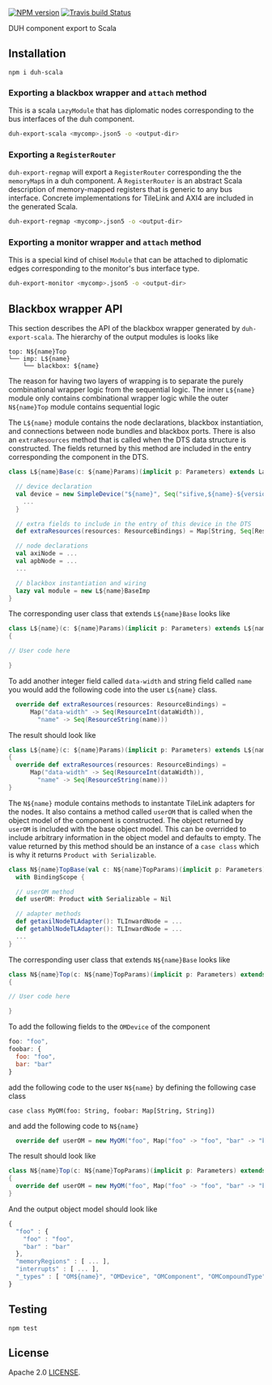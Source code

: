 [![NPM version](https://img.shields.io/npm/v/duh-scala.svg)](https://www.npmjs.org/package/duh-scala)
[![Travis build Status](https://travis-ci.org/sifive/duh-scala.svg?branch=master)](https://travis-ci.org/sifive/duh-scala)

DUH component export to Scala

## Installation
```
npm i duh-scala
```

### Exporting a blackbox wrapper and `attach` method
This is a scala `LazyModule` that has diplomatic nodes corresponding to the bus
interfaces of the duh component.
```bash
duh-export-scala <mycomp>.json5 -o <output-dir>
```

### Exporting a `RegisterRouter`
`duh-export-regmap` will export a `RegisterRouter` corresponding the the
`memoryMap`s in a duh component. A `RegisterRouter` is an abstract Scala
description of memory-mapped registers that is generic to any bus interface.
Concrete implementations for TileLink and AXI4 are included in the generated
Scala.
```bash
duh-export-regmap <mycomp>.json5 -o <output-dir>
```

### Exporting a monitor wrapper and `attach` method
This is a special kind of chisel `Module` that can be attached to diplomatic
edges corresponding to the monitor's bus interface type.
```bash
duh-export-monitor <mycomp>.json5 -o <output-dir>
```

## Blackbox wrapper API
This section describes the API of the blackbox wrapper generated by
`duh-export-scala`. The hierarchy of the output modules is looks like
```
top: N${name}Top
└── imp: L${name}
    └── blackbox: ${name}
```
The reason for having two layers of wrapping is to separate the purely
combinational wrapper logic from the sequential logic. The inner `L${name}`
module only contains combinational wrapper logic while the outer `N${name}Top`
module contains sequential logic


The `L${name}` module contains the node declarations, blackbox instantiation,
and connections between node bundles and blackbox ports. There is also an
`extraResources` method that is called when the DTS data structure is
constructed. The fields returned by this method are included in the entry
corresponding the component in the DTS.
```scala
class L${name}Base(c: ${name}Params)(implicit p: Parameters) extends LazyModule {

  // device declaration
  val device = new SimpleDevice("${name}", Seq("sifive,${name}-${version}")) {
    ...
  }

  // extra fields to include in the entry of this device in the DTS
  def extraResources(resources: ResourceBindings) = Map[String, Seq[ResourceValue]]()

  // node declarations
  val axiNode = ...
  val apbNode = ...
  ...

  // blackbox instantiation and wiring
  lazy val module = new L${name}BaseImp
}
```

The corresponding user class that extends `L${name}Base` looks like
```scala
class L${name}(c: ${name}Params)(implicit p: Parameters) extends L${name}Base(c)(p)
{

// User code here

}
```

To add another integer field called `data-width` and string field called `name`
you would add the following code into the user `L${name}` class.
```scala
  override def extraResources(resources: ResourceBindings) =
      Map("data-width" -> Seq(ResourceInt(dataWidth)),
        "name" -> Seq(ResourceString(name)))
```

The result should look like
```scala
class L${name}(c: ${name}Params)(implicit p: Parameters) extends L${name}Base(c)(p)
{
  override def extraResources(resources: ResourceBindings) =
      Map("data-width" -> Seq(ResourceInt(dataWidth)),
        "name" -> Seq(ResourceString(name)))
}
```



The `N${name}` module contains methods to instantate TileLink adapters for the
nodes. It also contains a method called `userOM` that is called when the object
model of the component is constructed. The object returned by `userOM` is
included with the base object model. This can be overrided to include arbitrary
information in the object model and defaults to empty. The value returned by
this method should be an instance of a `case class` which is why it returns
`Product with Serializable`.
```scala
class N${name}TopBase(val c: N${name}TopParams)(implicit p: Parameters) extends SimpleLazyModule
  with BindingScope {

  // userOM method
  def userOM: Product with Serializable = Nil

  // adapter methods
  def getaxilNodeTLAdapter(): TLInwardNode = ...
  def getahblNodeTLAdapter(): TLInwardNode = ...
  ...
}
```


The corresponding user class that extends `N${name}Base` looks like
```scala
class N${name}Top(c: N${name}TopParams)(implicit p: Parameters) extends N${name}TopBase(c)(p)
{

// User code here

}
```

To add the following fields to the `OMDevice` of the component
```javascript
foo: "foo",
foobar: {
  foo: "foo",
  bar: "bar"
}
```

add the following code to the user `N${name}` by defining the following case class
```
case class MyOM(foo: String, foobar: Map[String, String])
```

and add the following code to `N${name}`
```scala
  override def userOM = new MyOM("foo", Map("foo" -> "foo", "bar" -> "bar"))
```

The result should look like
```scala
class N${name}Top(c: N${name}TopParams)(implicit p: Parameters) extends N${name}TopBase(c)(p)
{
  override def userOM = new MyOM("foo", Map("foo" -> "foo", "bar" -> "bar"))
}
```

And the output object model should look like
```javascript
{
  "foo" : {
    "foo" : "foo",
    "bar" : "bar"
  },
  "memoryRegions" : [ ... ],
  "interrupts" : [ ... ],
  "_types" : [ "OM${name}", "OMDevice", "OMComponent", "OMCompoundType" ]
}
```


## Testing
```
npm test
```

## License
Apache 2.0 [LICENSE](LICENSE).
